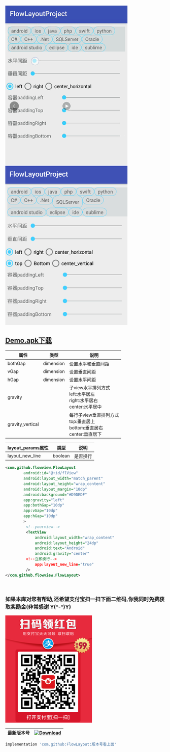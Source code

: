 
<img src="https://github.com/zhongruiAndroid/FlowLayoutProject/blob/master/screenshot/flowlayout.gif" alt="image"  width="auto" height="500">&nbsp;&nbsp;&nbsp;&nbsp;&nbsp;&nbsp;&nbsp;&nbsp;&nbsp;&nbsp;&nbsp;&nbsp;&nbsp;&nbsp;&nbsp;&nbsp;&nbsp;&nbsp;&nbsp;&nbsp;&nbsp;<img src="https://github.com/zhongruiAndroid/FlowLayoutProject/blob/master/screenshot/flowlayout2.gif" alt="image"  width="auto" height="500">  

## [Demo.apk下载](https://raw.githubusercontent.com/zhongruiAndroid/FlowLayoutProject/master/demo/demo.apk "apk文件")

| 属性    | 类型      | 说明                                                                         |
|---------|-----------|------------------------------------------------------------------------------|
| bothGap | dimension | 设置水平和垂直间距                                                           |
| vGap    | dimension | 设置垂直间距                                                                 |
| hGap    | dimension | 设置水平间距                                                                 |
| gravity |           | 子view水平排列方式<br/>left:水平居左<br/>right:水平居右<br/>center:水平居中 |
| gravity_vertical |           | 每行子view垂直排列方式<br/>top:垂直居上<br/>bottom:垂直居右<br/>center:垂直居下 |

| layout_params属性    | 类型      | 说明                                                                         |
|---------|-----------|------------------------------------------------------------------------------|
| layout_new_line | boolean | 是否换行           |                            
```xml
<com.github.flowview.FlowLayout
        android:id="@+id/flView"
        android:layout_width="match_parent"
        android:layout_height="wrap_content"
        android:layout_margin="10dp"
        android:background="#D9DEDF"
        app:gravity="left"
        app:bothGap="10dp"
        app:vGap="10dp"
        app:hGap="10dp"
        >
         <!--yourview-->
         <TextView
	         android:layout_width="wrap_content"
	         android:layout_height="24dp"
	         android:text="Android"
	         android:gravity="center"
		 <!--立即换行-->
	         app:layout_new_line="true"
         />
</com.github.flowview.FlowLayout>
```

<br/>

### 如果本库对您有帮助,还希望支付宝扫一扫下面二维码,你我同时免费获取奖励金(非常感谢 Y(^-^)Y)
![github](https://github.com/zhongruiAndroid/SomeImage/blob/master/image/small_ali.jpg?raw=true "github")  


| 最新版本号 | [ ![Download](https://api.bintray.com/packages/zhongrui/mylibrary/FlowLayout/images/download.svg) ](https://bintray.com/zhongrui/mylibrary/FlowLayout/_latestVersion) |
|--------|----|
  



```gradle
implementation 'com.github:FlowLayout:版本号看上面'
```  
